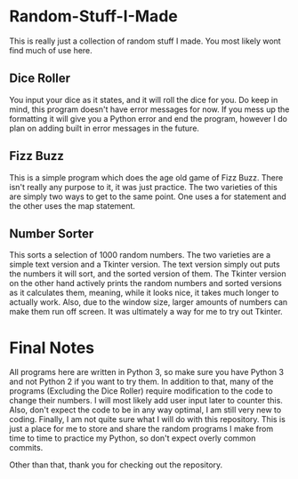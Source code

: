 # Random-Stuff-I-Made

This is really just a collection of random stuff I made. You most likely wont find much of use here.

## Dice Roller

You input your dice as it states, and it will roll the dice for you. Do keep in mind, this program doesn't have error messages for now. If you mess up the formatting it will give you a Python error and end the program, however I do plan on adding built in error messages in the future.

## Fizz Buzz

This is a simple program which does the age old game of Fizz Buzz. There isn't really any purpose to it, it was just practice.
The two varieties of this are simply two ways to get to the same point. One uses a for statement and the other uses the map statement.

## Number Sorter

This sorts a selection of 1000 random numbers.
The two varieties are a simple text version and a Tkinter version. The text version simply out puts the numbers it will sort, and the sorted version of them. The Tkinter version on the other hand actively prints the random numbers and sorted versions as it calculates them, meaning, while it looks nice, it takes much longer to actually work. Also, due to the window size, larger amounts of numbers can make them run off screen. It was ultimately a way for me to try out Tkinter.

# Final Notes

All programs here are written in Python 3, so make sure you have Python 3 and not Python 2 if you want to try them.
In addition to that, many of the programs (Excluding the Dice Roller) require modification to the code to change their numbers. I will most likely add user input later to counter this.
Also, don't expect the code to be in any way optimal, I am still very new to coding.
Finally, I am not quite sure what I will do with this repository. This is just a place for me to store and share the random programs I make from time to time to practice my Python, so don't expect overly common commits.

Other than that, thank you for checking out the repository.
